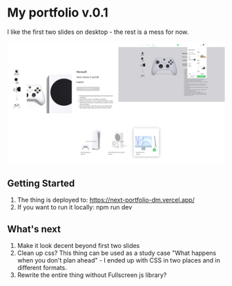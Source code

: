 # My portfolio v.0.1

I like the first two slides on desktop - the rest is a mess for now.

![alt portfolio](https://github.com/DavidMusijenko/next-portfolio/blob/main/public/shop1.png)

## Getting Started

1. The thing is deployed to: https://next-portfolio-dm.vercel.app/
2. If you want to run it locally: npm run dev

## What's next

1. Make it look decent beyond first two slides
2. Clean up css? This thing can be used as a study case "What happens when you don't plan ahead" - I ended up with CSS in two places and in different formats.
3. Rewrite the entire thing without Fullscreen js library?
